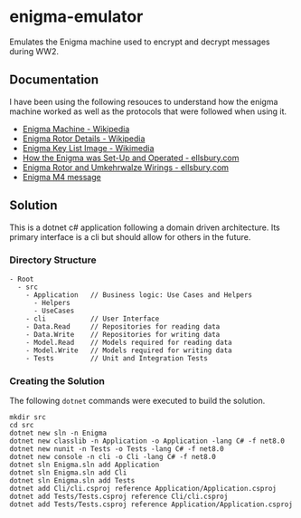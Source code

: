 # enigma-emulator
Emulates the Enigma machine used to encrypt and decrypt messages during WW2.

## Documentation

I have been using the following resouces to understand how the enigma machine worked as well as the protocols that were followed when using it.

- [Enigma Machine - Wikipedia](https://en.wikipedia.org/wiki/Enigma_machine)
- [Enigma Rotor Details - Wikipedia](https://en.wikipedia.org/wiki/Enigma_rotor_details)
- [Enigma Key List Image - Wikimedia](https://upload.wikimedia.org/wikipedia/commons/6/61/Enigma_keylist_3_rotor.jpg)
- [How the Enigma was Set-Up and Operated - ellsbury.com](http://www.ellsbury.com/enigma3.htm)
- [Enigma Rotor and Umkehrwalze Wirings - ellsbury.com](http://www.ellsbury.com/ultraenigmawirings.htm)
- [Enigma M4 message](https://www.cryptomuseum.com/crypto/enigma/msg/p1030681.htm)

## Solution

This is a dotnet c# application following a domain driven architecture. Its primary interface is a cli but should allow for others in the future.

### Directory Structure

```
- Root  
  - src
    - Application   // Business logic: Use Cases and Helpers
      - Helpers
      - UseCases
    - cli           // User Interface
    - Data.Read     // Repositories for reading data
    - Data.Write    // Repositories for writing data
    - Model.Read    // Models required for reading data
    - Model.Write   // Models required for writing data
    - Tests         // Unit and Integration Tests
```

### Creating the Solution

The following `dotnet` commands were executed to build the solution.

```
mkdir src
cd src
dotnet new sln -n Enigma
dotnet new classlib -n Application -o Application -lang C# -f net8.0
dotnet new nunit -n Tests -o Tests -lang C# -f net8.0
dotnet new console -n cli -o Cli -lang C# -f net8.0
dotnet sln Enigma.sln add Application
dotnet sln Enigma.sln add Cli
dotnet sln Enigma.sln add Tests
dotnet add Cli/cli.csproj reference Application/Application.csproj
dotnet add Tests/Tests.csproj reference Cli/cli.csproj 
dotnet add Tests/Tests.csproj reference Application/Application.csproj
```
